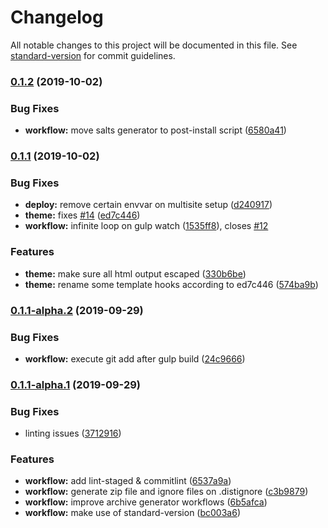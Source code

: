 # Changelog

All notable changes to this project will be documented in this file. See [standard-version](https://github.com/conventional-changelog/standard-version) for commit guidelines.

### [0.1.2](https://github.com/feryardiant/wordpress-boilerplate/compare/v0.1.1...v0.1.2) (2019-10-02)


### Bug Fixes

* **workflow:** move salts generator to post-install script ([6580a41](https://github.com/feryardiant/wordpress-boilerplate/commit/6580a41))

### [0.1.1](https://github.com/feryardiant/wordpress-boilerplate/compare/v0.1.1-alpha.2...v0.1.1) (2019-10-02)


### Bug Fixes

* **deploy:** remove certain envvar on multisite setup ([d240917](https://github.com/feryardiant/wordpress-boilerplate/commit/d240917))
* **theme:** fixes [#14](https://github.com/feryardiant/wordpress-boilerplate/issues/14) ([ed7c446](https://github.com/feryardiant/wordpress-boilerplate/commit/ed7c446))
* **workflow:** infinite loop on gulp watch ([1535ff8](https://github.com/feryardiant/wordpress-boilerplate/commit/1535ff8)), closes [#12](https://github.com/feryardiant/wordpress-boilerplate/issues/12)


### Features

* **theme:** make sure all html output escaped ([330b6be](https://github.com/feryardiant/wordpress-boilerplate/commit/330b6be))
* **theme:** rename some template hooks according to ed7c446 ([574ba9b](https://github.com/feryardiant/wordpress-boilerplate/commit/574ba9b))

### [0.1.1-alpha.2](https://github.com/feryardiant/wordpress-boilerplate/compare/v0.1.1-alpha.1...v0.1.1-alpha.2) (2019-09-29)


### Bug Fixes

* **workflow:** execute git add after gulp build ([24c9666](https://github.com/feryardiant/wordpress-boilerplate/commit/24c9666))

### [0.1.1-alpha.1](https://github.com/feryardiant/wordpress-boilerplate/compare/v0.1.0...v0.1.1-alpha.1) (2019-09-29)


### Bug Fixes

* linting issues ([3712916](https://github.com/feryardiant/wordpress-boilerplate/commit/3712916))


### Features

* **workflow:** add lint-staged & commitlint ([6537a9a](https://github.com/feryardiant/wordpress-boilerplate/commit/6537a9a))
* **workflow:** generate zip file and ignore files on .distignore ([c3b9879](https://github.com/feryardiant/wordpress-boilerplate/commit/c3b9879))
* **workflow:** improve archive generator workflows ([6b5afca](https://github.com/feryardiant/wordpress-boilerplate/commit/6b5afca))
* **workflow:** make use of standard-version ([bc003a6](https://github.com/feryardiant/wordpress-boilerplate/commit/bc003a6))
